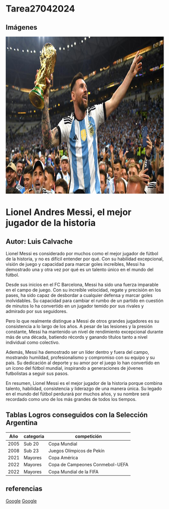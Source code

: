 # Tarea27042024

## Imágenes

<p align="left">
<img src="./Lionel messi.jpg" height="500">
</p>

# Lionel Andres Messi, el mejor jugador de la historia
## Autor: Luis Calvache

Lionel Messi es considerado por muchos como el mejor jugador de fútbol de la historia, y no es difícil entender por qué. Con su habilidad excepcional, visión de juego y capacidad para marcar goles increíbles, Messi ha demostrado una y otra vez por qué es un talento único en el mundo del fútbol.

Desde sus inicios en el FC Barcelona, Messi ha sido una fuerza imparable en el campo de juego. Con su increíble velocidad, regate y precisión en los pases, ha sido capaz de desbordar a cualquier defensa y marcar goles inolvidables. Su capacidad para cambiar el rumbo de un partido en cuestión de minutos lo ha convertido en un jugador temido por sus rivales y admirado por sus seguidores.

Pero lo que realmente distingue a Messi de otros grandes jugadores es su consistencia a lo largo de los años. A pesar de las lesiones y la presión constante, Messi ha mantenido un nivel de rendimiento excepcional durante más de una década, batiendo récords y ganando títulos tanto a nivel individual como colectivo.

Además, Messi ha demostrado ser un líder dentro y fuera del campo, mostrando humildad, profesionalismo y compromiso con su equipo y su país. Su dedicación al deporte y su amor por el juego lo han convertido en un ícono del fútbol mundial, inspirando a generaciones de jóvenes futbolistas a seguir sus pasos.


En resumen, Lionel Messi es el mejor jugador de la historia porque combina talento, habilidad, consistencia y liderazgo de una manera única. Su legado en el mundo del fútbol perdurará por muchos años, y su nombre será recordado como uno de los más grandes de todos los tiempos.


## Tablas Logros conseguidos con la Selección Argentina
| Año          | categoria    | competición |
|--------------|--------------|--------------|
| 2005         | Sub 20       | Copa Mundial |
| 2008         | Sub 23       | Juegos Olímpicos de Pekín|
| 2021         | Mayores      | Copa América |
| 2022         | Mayores      | Copa de Campeones Conmebol-UEFA|
| 2022         | Mayores      | Copa Mundial de la FIFA|

## referencias
[Google](https://es.wikipedia.org/wiki/Lionel_Messi)
[Google](https://www.xtrafondos.com/wallpaper/3840x2160/11266-lionel-messi-copa-mundial-fifa.html)
